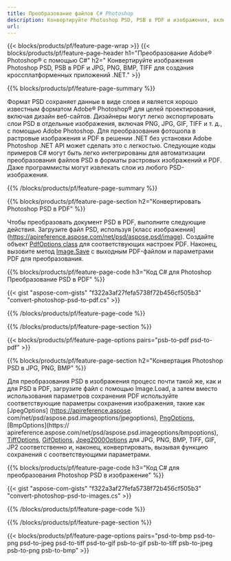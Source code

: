 ```yaml
---
title: Преобразование файлов C# Photoshop
description: Конвертируйте Photoshop PSD, PSB в PDF и изображения, включая BMP, JPG, PNG, TIFF, с помощью нескольких строк кода C# через библиотеку .NET.
url: 
---
```


{{< blocks/products/pf/feature-page-wrap >}}
{{< blocks/products/pf/feature-page-header h1="Преобразование Adobe® Photoshop® с помощью C#" h2=" Конвертируйте изображения Photoshop PSD, PSB в PDF и JPG, PNG, BMP, TIFF для создания кроссплатформенных приложений .NET." >}}

{{% blocks/products/pf/feature-page-summary %}}

Формат PSD сохраняет данные в виде слоев и является хорошо известным форматом Adobe® Photoshop® для целей проектирования, включая дизайн веб-сайтов. Дизайнеры могут легко экспортировать слои PSD в отдельные изображения, включая PNG, JPG, GIF, TIFF и т. д., с помощью Adobe Photoshop. Для преобразования фотошопа в растровые изображения и PDF в решении .NET без установки Adobe Photoshop .NET API может сделать это с легкостью. Следующие коды примеров C# могут быть легко интегрированы для автоматизации преобразования файлов PSD в форматы растровых изображений и PDF. Даже программисты могут извлекать слои из любого PSD-изображения.


{{% /blocks/products/pf/feature-page-summary  %}}

{{% blocks/products/pf/feature-page-section  h2="Конвертировать Photoshop PSD в PDF" %}}

Чтобы преобразовать документ PSD в PDF, выполните следующие действия. Загрузите файл PSD, используя [класс изображения] (https://apireference.aspose.com/net/psd/aspose.psd/image). Создайте объект [PdfOptions class](https://apireference.aspose.com/net/psd/aspose.psd.imageoptions/pdfoptions) для соответствующих настроек PDF. Наконец, вызовите метод [Image.Save](https://apireference.aspose.com/net/psd/aspose.psd.image/save/methods/3) с выходным PDF-файлом и параметрами PDF для преобразования.

{{% blocks/products/pf/feature-page-code h3="Код C# для Photoshop Преобразование PSD в PDF" %}}

{{< gist "aspose-com-gists" "f322a3af27fefa5738f72b456cf505b3" "convert-photoshop-psd-to-pdf.cs" >}}

{{% /blocks/products/pf/feature-page-code  %}}

{{% /blocks/products/pf/feature-page-section %}}

{{< blocks/products/pf/feature-page-options pairs="psb-to-pdf psd-to-pdf" >}}

{{% blocks/products/pf/feature-page-section  h2="Конвертация Photoshop PSD в JPG, PNG, BMP" %}}

Для преобразования PSD в изображения процесс почти такой же, как и для PSD в PDF, загрузите файл с помощью Image.Load, а затем вместо использования параметров сохранения PDF используйте соответствующие параметры сохранения изображения, такие как [JpegOptions] (https://apireference.aspose. com/net/psd/aspose.psd.imageoptions/jpegoptions), [PngOptions](https://apireference.aspose.com/net/psd/aspose.psd.imageoptions/pngoptions), [BmpOptions](https:// apireference.aspose.com/net/psd/aspose.psd.imageoptions/bmpoptions), [TiffOptions](https://apireference.aspose.com/net/psd/aspose.psd.imageoptions/tiffoptions), [GifOptions]( https://apireference.aspose.com/net/psd/aspose.psd.imageoptions/gifoptions), [Jpeg2000Options](https://apireference.aspose.com/net/psd/aspose.psd.imageoptions/jpeg2000options) для JPG, PNG, BMP, TIFF, GIF, JP2 соответственно и, наконец, конвертировать, вызывая функцию сохранения с соответствующими параметрами.


{{% blocks/products/pf/feature-page-code h3="Код C# для преобразования Photoshop PSD в изображение" %}}

{{< gist "aspose-com-gists" "f322a3af27fefa5738f72b456cf505b3" "convert-photoshop-psd-to-images.cs" >}}

{{% /blocks/products/pf/feature-page-code  %}}

{{% /blocks/products/pf/feature-page-section %}}

{{< blocks/products/pf/feature-page-options pairs="psd-to-bmp psd-to-png psd-to-jpeg psd-to-tiff psd-to-gif psb-to-gif psb-to-tiff psb-to-jpeg psb-to-png psb-to-bmp" >}}
